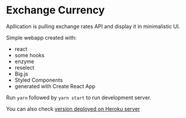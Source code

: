 
# Exchange Currency

Apllication is pulling exchange rates API and display it in minimalistic UI.
  
Simple webapp created with:
- react
- some hooks
- enzyme
- reselect
- Big.js
- Styled Components
- generated with Create React App

Run `yarn` followed by `yarn start` to run development server.

You can also check [version deployed on Heroku server](https://gentle-cove-53694.herokuapp.com/)
